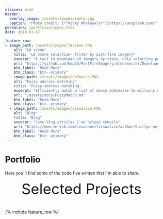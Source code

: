 ```yaml
---
classes: wide
header:
  overlay_image: /assets/images/tools.jpg
  caption: "Photo credit: [**Ricky Kharawala**](https://unsplash.com)"
permalink: /portfolio/index.html
date: 2018-01-07

feature_row:
- image_path: /assets/images/l8scene.PNG
    alt: "L8 scene"
    title: "L8 Scene selection- filter by post-fire imagery"
    excerpt: "A tool to download L8 imagery by state, only selecting post-fire imagery"
    url: "https://github.com/kmp24/PostFireImagery/blob/master/Download_L8Imagery_Post_Fire.ipynb"
    btn_label: "Read More"
    btn_class: "btn--primary"	
  - image_path: /assets/images/defmatch.PNG
    alt: "Fuzzy address matching"
    title: "Fuzzy address matching"
    excerpt: "Efficiently match a list of messy addresses to millions of address records"
    url: "/assets/docs/FuzzyMatch.md"
    btn_label: "Read More"
    btn_class: "btn--primary"	
  - image_path: /assets/images/visualize.PNG
    alt: "Blog"
    title: "Blog"
    excerpt: "Some blog articles I've helped compile"
    url: "https://www.verisk.com/insurance/visualize/author/kaitlyn-perham/"
    btn_label: "Read More"
    btn_class: "btn--primary"
---
```


# Portfolio

Here you'll find some of the code I've written that I'm able to share.


<div style="margin-bottom:1cm" align="center"><font size="55">Selected Projects</font></div>

{% include feature_row %}

<!------------------------------- FOOTER --------------------------------->
